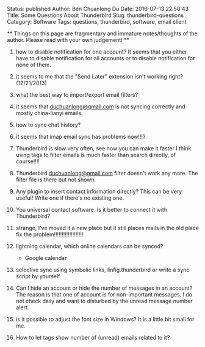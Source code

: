 Status: published
Author: Ben Chuanlong Du
Date: 2016-07-13 22:50:43
Title: Some Questions About Thunderbird
Slug: thunderbird-questions
Category: Software
Tags: questions, thunderbird, software, email client

**
Things on this page are fragmentary and immature notes/thoughts of the author. 
Please read with your own judgement!
**
 
1. how to disable notification for one account?
    It seems that you either have to disable notification for all accounts 
    or to disable notification for none of them.

3. it seems to me that the "Send Later" extension isn't working right? (12/21/2013)

10. what the best way to import/export email filters?

1. it seems that duchuanlong@gmail.com is not syncing correctly
    and mostly china-lianyi emails.

2. how to sync chat history?

1. it seems that imap email sync has problems now!!!?

4. Thunderbird is slow very often, see how you can make it faster
    I think using tags to filter emails is much faster than search directly, of course!!!!

5. Thunderbird duchuanlong@gmail.com filter doesn't work any more.
    The filter file is there but not shown.

6. Any plugin to insert contact information directly?
    This can be very useful! Write one if there's no existing one.

7. You universal contact software. Is it better to connect it with Thunderbird?

8. strange, I've moved it a new place but it still places mails in the old place 
    fix the problem!!!!!!!!!!!!!!!!!!!

9. lightning calendar, which online calendars can be synced?
    - Google calendar

11. selective sync using symbolic links, linfig.thunderbird
    or write a sync script by yourself

12. Can I hide an account or hide the number of messages in an account?
    The reason is that one of account is for non-important messages. 
    I do not check daily and want to disturbed by the unread message number alert.

1. is it possible to adjust the font size in Windows? 
    It is a little bit small for me.

2. How to let tags show number of (unread) emails related to it?
